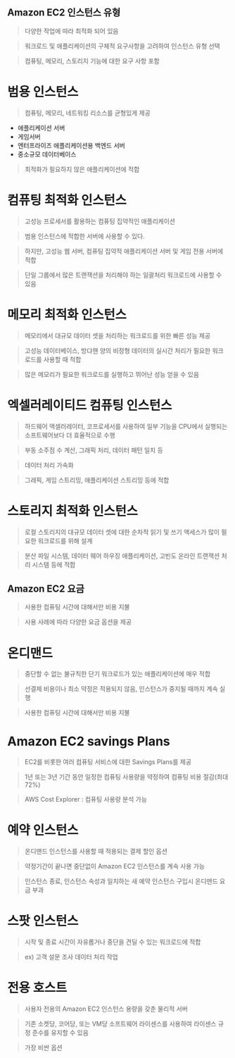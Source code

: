 ## Amazon EC2 인스턴스 유형

> 다양한 작업에 따라 최적화 되어 있음

> 워크로드 및 애플리케이션의 구체적 요구사항을 고려하여 인스턴스 유형 선택

> 컴퓨팅, 메모리, 스토리지 기능에 대한 요구 사항 포함

# 범용 인스턴스

> 컴퓨팅, 메모리, 네트워킹 리소스를 균형있게 제공

+ 애플리케이션 서버
+ 게임서버
+ 엔터프라이즈 애플리케이션용 백엔드 서버
+ 중소규모 데이터베이스

> 최적화가 필요하지 않은 애플리케이션에 적합

# 컴퓨팅 최적화 인스턴스

> 고성능 프로세서를 활용하는 컴퓨팅 집약적인 애플리케이션

> 범용 인스턴스에 적합한 서버에 사용할 수 있다.

> 하지만, 고성능 웹 서버, 컴퓨팅 집약적 애플리케이션 서버 및 게임 전용 서버에 적합

> 단일 그룹에서 많은 트랜잭션을 처리해야 하는 일괄처리 워크로드에 사용할 수 있음

# 메모리 최적화 인스턴스

> 메모리에서 대규모 데이터 셋을 처리하는 워크로드를 위한 빠른 성능 제공

> 고성능 데이터베이스, 방댜핸 양의 비정형 데이터의 실시간 처리가 필요한 워크로드를 사용할 때 적합

> 많은 메모리가 필요한 워크로드를 실행하고 뛰어난 성능 얻을 수 있음



# 엑셀러레이티드 컴퓨팅 인스턴스

> 하드웨어 액셀러레이터, 코프로세서를 사용하여 일부 기능을 CPU에서 실행되는 소프트웨어보다 더 효율적으로 수행

> 부동 소주점 수 계산, 그래픽 처리, 데이터 패턴 일치 등

> 데이터 처리 가속화

> 그래픽, 게임 스트리밍, 애플리케이션 스트리밍 등에 적합 


# 스토리지 최적화 인스턴스

> 로컬 스토리지의 대규모 데이터 셋에 대한 순차적 읽기 및 쓰기 액세스가 많이 필요한 워크로드를 위해 설계

> 분산 파일 시스템, 데이터 웨어 하우징 애플리케이션, 고빈도 온라인 트랜잭션 처리 시스템 등에 적합


## Amazon EC2 요금

> 사용한 컴퓨팅 시간에 대해서만 비용 지불

> 사용 사례에 따라 다양한 요금 옵션을 제공

# 온디맨드

> 중단할 수 없는 불규칙한 단기 워크로드가 있는 애플리케이션에 매우 적합

> 선결제 비용이나 최소 약정은 적용되지 않음, 인스턴스가 중지될 때까지 계속 실행

> 사용한 컴퓨팅 시간에 대해서만 비용 지불

# Amazon EC2 savings Plans

> EC2를 비롯한 여러 컴퓨팅 서비스에 대한 Savings Plans를 제공

> 1년 또는 3년 기간 동안 일정한 컴퓨팅 사용량을 약정하여 컴퓨팅 비용 절감(최대 72%)

> AWS Cost Explorer : 컴퓨팅 사용량 분석 가능

# 예약 인스턴스

> 온디맨드 인스턴스를 사용할 때 적용되는 결제 할인 옵션

> 약정기간이 끝나면 중단없이 Amazon EC2 인스턴스를 계속 사용 가능

> 인스턴스 종료, 인스턴스 속성과 일치하는 새 예약 인스턴스 구입시 온디맨드 요금 부과

# 스팟 인스턴스 

> 시작 및 종료 시간이 자유롭거나 중단을 견딜 수 있는 워크로드에 적합

> ex) 고객 설문 조사 데이터 처리 작업

# 전용 호스트

> 사용자 전용의 Amazon EC2 인스턴스 용량을 갖춘 물리적 서버

> 기존 소켓당, 코어당, 또는 VM당 소프트웨어 라이센스를 사용하여 라이센스 규정 준수를 유지할 수 있음

> 가장 비싼 옵션













